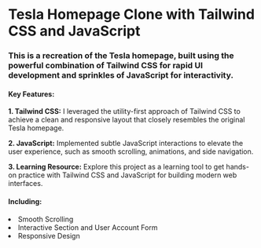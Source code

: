 # Tesla Homepage Clone with Tailwind CSS and JavaScript

### This is a recreation of the Tesla homepage, built using the powerful combination of Tailwind CSS for rapid UI development and sprinkles of JavaScript for interactivity.

#### Key Features:
<strong>1. Tailwind CSS:</strong> I leveraged the utility-first approach of Tailwind CSS to achieve a clean and responsive layout that closely resembles the original Tesla homepage.

<strong>2. JavaScript:</strong> Implemented subtle JavaScript interactions to elevate the user experience, such as smooth scrolling, animations, and side navigation.

<strong>3. Learning Resource:</strong> Explore this project as a learning tool to get hands-on practice with Tailwind CSS and JavaScript for building modern web interfaces.

#### Including:
<li>Smooth Scrolling</li>
<li>Interactive Section and User Account Form</li>
<li>Responsive Design</li>




 
